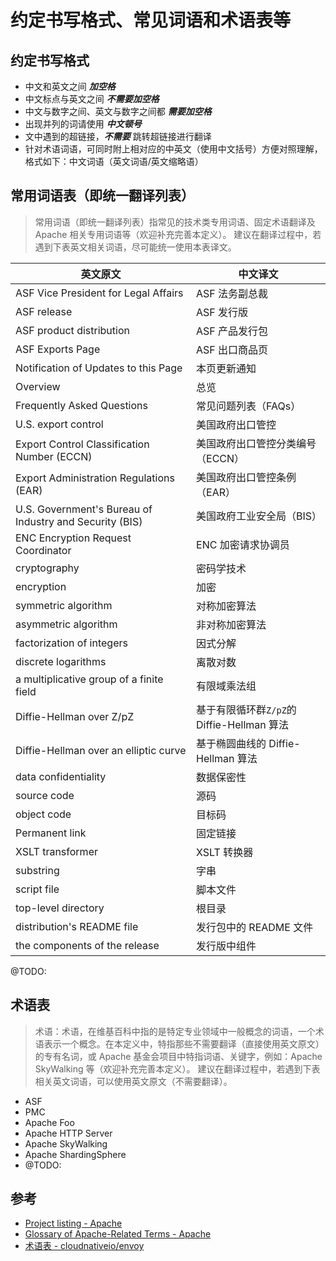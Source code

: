 # 约定书写格式、常见词语和术语表等

## 约定书写格式

- 中文和英文之间 _**加空格**_
- 中文标点与英文之间 _**不需要加空格**_
- 中文与数字之间、英文与数字之间都 _**需要加空格**_
- 出现并列的词请使用 _**中文顿号**_
- 文中遇到的超链接，_**不需要**_ 跳转超链接进行翻译
- 针对术语词语，可同时附上相对应的中英文（使用中文括号）方便对照理解，格式如下：中文词语（英文词语/英文缩略语）

## 常用词语表（即统一翻译列表）

> 常用词语（即统一翻译列表）指常见的技术类专用词语、固定术语翻译及 Apache 相关专用词语等（欢迎补充完善本定义）。
> 建议在翻译过程中，若遇到下表英文相关词语，尽可能统一使用本表译文。

| 英文原文                                                | 中文译文                                   |
| ------------------------------------------------------- | ------------------------------------------ |
| ASF Vice President for Legal Affairs                    | ASF 法务副总裁                             |
| ASF release                                             | ASF 发行版                                 |
| ASF product distribution                                | ASF 产品发行包                             |
| ASF Exports Page                                        | ASF 出口商品页                             |
| Notification of Updates to this Page                    | 本页更新通知                               |
| Overview                                                | 总览                                       |
| Frequently Asked Questions                              | 常见问题列表（FAQs）                       |
| U.S. export control                                     | 美国政府出口管控                           |
| Export Control Classification Number (ECCN)             | 美国政府出口管控分类编号（ECCN）           |
| Export Administration Regulations (EAR)                 | 美国政府出口管控条例（EAR）                |
| U.S. Government's Bureau of Industry and Security (BIS) | 美国政府工业安全局（BIS）                  |
| ENC Encryption Request Coordinator                      | ENC 加密请求协调员                         |
| cryptography                                            | 密码学技术                                 |
| encryption                                              | 加密                                       |
| symmetric algorithm                                     | 对称加密算法                               |
| asymmetric algorithm                                    | 非对称加密算法                             |
| factorization of integers                               | 因式分解                                   |
| discrete logarithms                                     | 离散对数                                   |
| a multiplicative group of a finite field                | 有限域乘法组                               |
| Diffie-Hellman over Z/pZ                                | 基于有限循环群`Z/pZ`的 Diffie-Hellman 算法 |
| Diffie-Hellman over an elliptic curve                   | 基于椭圆曲线的 Diffie-Hellman 算法         |
| data confidentiality                                    | 数据保密性                                 |
| source code                                             | 源码                                       |
| object code                                             | 目标码                                     |
| Permanent link                                          | 固定链接                                   |
| XSLT transformer                                        | XSLT 转换器                                |
| substring                                               | 字串                                       |
| script file                                             | 脚本文件                                   |
| top-level directory                                     | 根目录                                     |
| distribution's README file                              | 发行包中的 README 文件                     |
| the components of the release                           | 发行版中组件                               |

@TODO:

## 术语表

> 术语：术语，在维基百科中指的是特定专业领域中一般概念的词语，一个术语表示一个概念。在本定义中，特指那些不需要翻译（直接使用英文原文）的专有名词，或 Apache 基金会项目中特指词语、关键字，例如：Apache SkyWalking 等（欢迎补充完善本定义）。
> 建议在翻译过程中，若遇到下表相关英文词语，可以使用英文原文（不需要翻译）。

- ASF
- PMC
- Apache Foo
- Apache HTTP Server
- Apache SkyWalking
- Apache ShardingSphere
- @TODO:

## 参考

- [Project listing - Apache](https://projects.apache.org/projects.html)
- [Glossary of Apache-Related Terms - Apache](https://www.apache.org/foundation/glossary.html)
- [术语表 - cloudnativeio/envoy](https://github.com/cloudnativeto/envoy/tree/zh/docs/root/term.md)
